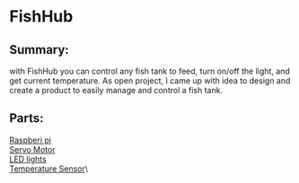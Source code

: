 # FishHub

## Summary:

with FishHub you can control any fish tank to feed, turn on/off the light, and get current temperature. 
As open project, I came up with idea to design and create a product to easily manage and control a fish tank.


## Parts:
[Raspberi pi](https://www.amazon.com/Raspberry-PI-Model-Single-Board-Computer/dp/B085DPFR3N/ref=sr_1_1_sspa?dchild=1&keywords=raspberry+pi+3&qid=1608681618&sr=8-1-spons&psc=1&spLa=ZW5jcnlwdGVkUXVhbGlmaWVyPUEyRkk2U0NWMkhPTEpUJmVuY3J5cHRlZElkPUEwNDk2NTQ0Mk1OMTUwQlI2QkEwMSZlbmNyeXB0ZWRBZElkPUEwODgxNTg2QUZHM1BNMDRQRUI3JndpZGdldE5hbWU9c3BfYXRmJmFjdGlvbj1jbGlja1JlZGlyZWN0JmRvTm90TG9nQ2xpY2s9dHJ1ZQ==)\
[Servo Motor](https://vetco.net/products/9g-micro-servo-for-arduino?gclid=CjwKCAiAz4b_BRBbEiwA5XlVViU7bMm0xdESmY_5JzXZ1Grp4Ajy23phb-Ft9zRSrW2zhXgaCoF3ChoC9Z8QAvD_BwE)\
[LED lights](https://www.amazon.com/eBoot-Pieces-Emitting-Diodes-Assorted/dp/B06XPV4CSH/ref=asc_df_B06XPV4CSH/?tag=hyprod-20&linkCode=df0&hvadid=167146990738&hvpos=&hvnetw=g&hvrand=8888634608417560146&hvpone=&hvptwo=&hvqmt=&hvdev=c&hvdvcmdl=&hvlocint=&hvlocphy=9031488&hvtargid=pla-369941417757&psc=1)\
[Temperature Sensor](https://www.amazon.com/gp/product/B07ZP8P73K/ref=ppx_yo_dt_b_asin_title_o00_s00?ie=UTF8&psc=1)\
